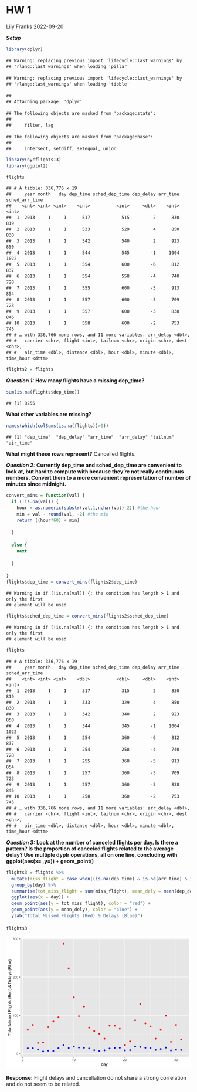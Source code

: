 HW 1
================
Lily Franks
2022-09-20

***Setup***

``` r
library(dplyr)
```

    ## Warning: replacing previous import 'lifecycle::last_warnings' by
    ## 'rlang::last_warnings' when loading 'pillar'

    ## Warning: replacing previous import 'lifecycle::last_warnings' by
    ## 'rlang::last_warnings' when loading 'tibble'

    ## 
    ## Attaching package: 'dplyr'

    ## The following objects are masked from 'package:stats':
    ## 
    ##     filter, lag

    ## The following objects are masked from 'package:base':
    ## 
    ##     intersect, setdiff, setequal, union

``` r
library(nycflights13)
library(ggplot2)
```

``` r
flights
```

    ## # A tibble: 336,776 x 19
    ##     year month   day dep_time sched_dep_time dep_delay arr_time sched_arr_time
    ##    <int> <int> <int>    <int>          <int>     <dbl>    <int>          <int>
    ##  1  2013     1     1      517            515         2      830            819
    ##  2  2013     1     1      533            529         4      850            830
    ##  3  2013     1     1      542            540         2      923            850
    ##  4  2013     1     1      544            545        -1     1004           1022
    ##  5  2013     1     1      554            600        -6      812            837
    ##  6  2013     1     1      554            558        -4      740            728
    ##  7  2013     1     1      555            600        -5      913            854
    ##  8  2013     1     1      557            600        -3      709            723
    ##  9  2013     1     1      557            600        -3      838            846
    ## 10  2013     1     1      558            600        -2      753            745
    ## # … with 336,766 more rows, and 11 more variables: arr_delay <dbl>,
    ## #   carrier <chr>, flight <int>, tailnum <chr>, origin <chr>, dest <chr>,
    ## #   air_time <dbl>, distance <dbl>, hour <dbl>, minute <dbl>, time_hour <dttm>

``` r
flights2 = flights
```

***Question 1:*** **How many flights have a missing dep\_time?**

``` r
sum(is.na(flights$dep_time))
```

    ## [1] 8255

**What other variables are missing?**

``` r
names(which(colSums(is.na(flights))>0))
```

    ## [1] "dep_time"  "dep_delay" "arr_time"  "arr_delay" "tailnum"   "air_time"

**What might these rows represent?** Cancelled flights.

***Question 2:*** **Currently dep\_time and sched\_dep\_time are
convenient to look at, but hard to compute with because they’re not
really continuous numbers. Convert them to a more convenient
representation of number of minutes since midnight.**

``` r
convert_mins = function(val) {
  if (!is.na(val)) {
    hour = as.numeric(substr(val,1,nchar(val)-2)) #the hour
    min = val - round(val, -2) #the min 
    return ((hour*60) + min)
    
  } 
  
  else {
    next
    
  }
  
}
flights$dep_time = convert_mins(flights2$dep_time) 
```

    ## Warning in if (!is.na(val)) {: the condition has length > 1 and only the first
    ## element will be used

``` r
flights$sched_dep_time = convert_mins(flights2$sched_dep_time) 
```

    ## Warning in if (!is.na(val)) {: the condition has length > 1 and only the first
    ## element will be used

``` r
flights 
```

    ## # A tibble: 336,776 x 19
    ##     year month   day dep_time sched_dep_time dep_delay arr_time sched_arr_time
    ##    <int> <int> <int>    <dbl>          <dbl>     <dbl>    <int>          <int>
    ##  1  2013     1     1      317            315         2      830            819
    ##  2  2013     1     1      333            329         4      850            830
    ##  3  2013     1     1      342            340         2      923            850
    ##  4  2013     1     1      344            345        -1     1004           1022
    ##  5  2013     1     1      254            360        -6      812            837
    ##  6  2013     1     1      254            258        -4      740            728
    ##  7  2013     1     1      255            360        -5      913            854
    ##  8  2013     1     1      257            360        -3      709            723
    ##  9  2013     1     1      257            360        -3      838            846
    ## 10  2013     1     1      258            360        -2      753            745
    ## # … with 336,766 more rows, and 11 more variables: arr_delay <dbl>,
    ## #   carrier <chr>, flight <int>, tailnum <chr>, origin <chr>, dest <chr>,
    ## #   air_time <dbl>, distance <dbl>, hour <dbl>, minute <dbl>, time_hour <dttm>

***Question 3:*** **Look at the number of canceled flights per day. Is
there a pattern? Is the proportion of canceled flights related to the
average delay? Use multiple dyplr operations, all on one line,
concluding with ggplot(aes(x= ,y=)) + geom\_point()**

``` r
flights3 = flights %>%
  mutate(miss_flight = case_when((is.na(dep_time) & is.na(arr_time) & is.na(arr_delay) & is.na(tailnum) & is.na(air_time)) ~ 1, TRUE ~ 0)) %>%
  group_by(day) %>%
  summarise(tot_miss_flight = sum(miss_flight), mean_dely = mean(dep_delay,na.rm=TRUE)) %>%
  ggplot(aes(x = day)) + 
  geom_point(aes(y = tot_miss_flight), color = "red") +
  geom_point(aes(y = mean_dely), color = "blue") +
  ylab("Total Missed Flights (Red) & Delays (Blue)") 

flights3
```

![](README_files/figure-gfm/unnamed-chunk-6-1.png)<!-- -->

**Response:** Flight delays and cancellation do not share a strong
correlation and do not seem to be related.
